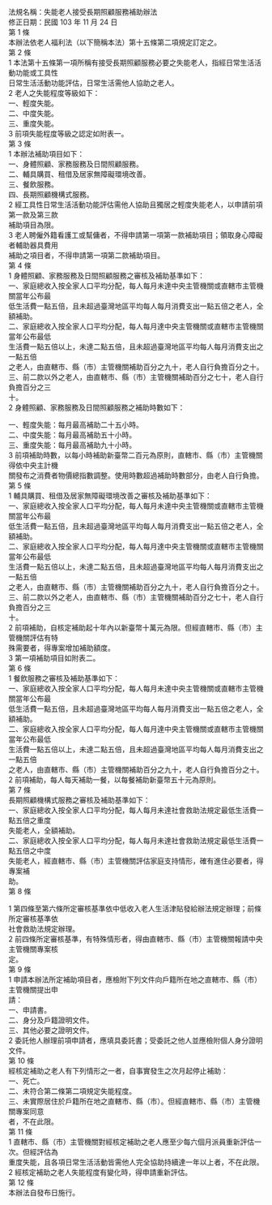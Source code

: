 法規名稱：失能老人接受長期照顧服務補助辦法  
修正日期：民國 103 年 11 月 24 日  
第 1 條  
本辦法依老人福利法（以下簡稱本法）第十五條第二項規定訂定之。  
第 2 條  
1 本法第十五條第一項所稱有接受長期照顧服務必要之失能老人，指經日常生活活動功能或工具性  
日常生活活動功能評估，日常生活需他人協助之老人。  
2 老人之失能程度等級如下：  
一、輕度失能。  
二、中度失能。  
三、重度失能。  
3 前項失能程度等級之認定如附表一。  
第 3 條  
1 本辦法補助項目如下：  
一、身體照顧、家務服務及日間照顧服務。  
二、輔具購買、租借及居家無障礙環境改善。  
三、餐飲服務。  
四、長期照顧機構式服務。  
2 經工具性日常生活活動功能評估需他人協助且獨居之輕度失能老人，以申請前項第一款及第三款  
補助項目為限。  
3 老人聘僱外籍看護工或幫傭者，不得申請第一項第一款補助項目；領取身心障礙者輔助器具費用  
補助之項目者，不得申請第一項第二款補助項目。  
第 4 條  
1 身體照顧、家務服務及日間照顧服務之審核及補助基準如下：  
一、家庭總收入按全家人口平均分配，每人每月未達中央主管機關或直轄市主管機關當年公布最  
低生活費一點五倍，且未超過臺灣地區平均每人每月消費支出一點五倍之老人，全額補助。  
二、家庭總收入按全家人口平均分配，每人每月達中央主管機關或直轄市主管機關當年公布最低  
生活費一點五倍以上，未達二點五倍，且未超過臺灣地區平均每人每月消費支出之一點五倍  
之老人，由直轄市、縣（市）主管機關補助百分之九十，老人自行負擔百分之十。  
三、前二款以外之老人，由直轄市、縣（市）主管機關補助百分之七十，老人自行負擔百分之三  
十。  
2 身體照顧、家務服務及日間照顧服務之補助時數如下：  


一、輕度失能：每月最高補助二十五小時。  
二、中度失能：每月最高補助五十小時。  
三、重度失能：每月最高補助九十小時。  
3 前項補助時數，以每小時補助新臺幣二百元為原則，直轄市、縣（市）主管機關得依中央主計機  
關發布之消費者物價總指數調整。使用時數超過補助時數部分，由老人自行負擔。  
第 5 條  
1 輔具購買、租借及居家無障礙環境改善之審核及補助基準如下：  
一、家庭總收入按全家人口平均分配，每人每月未達中央主管機關或直轄市主管機關當年公布最  
低生活費一點五倍，且未超過臺灣地區平均每人每月消費支出一點五倍之老人，全額補助。  
二、家庭總收入按全家人口平均分配，每人每月達中央主管機關或直轄市主管機關當年公布最低  
生活費一點五倍以上，未達二點五倍，且未超過臺灣地區平均每人每月消費支出之一點五倍  
之老人，由直轄市、縣（市）主管機關補助百分之九十，老人自行負擔百分之十。  
三、前二款以外之老人，由直轄市、縣（市）主管機關補助百分之七十，老人自行負擔百分之三  
十。  
2 前項補助，自核定補助起十年內以新臺幣十萬元為限。但經直轄市、縣（市）主管機關評估有特  
殊需要者，得專案增加補助額度。  
3 第一項補助項目如附表二。  
第 6 條  
1 餐飲服務之審核及補助基準如下：  
一、家庭總收入按全家人口平均分配，每人每月未達中央主管機關或直轄市主管機關當年公布最  
低生活費一點五倍，且未超過臺灣地區平均每人每月消費支出一點五倍之老人，全額補助。  
二、家庭總收入按全家人口平均分配，每人每月達中央主管機關或直轄市主管機關當年公布最低  
生活費一點五倍以上，未達二點五倍，且未超過臺灣地區平均每人每月消費支出之一點五倍  
之老人，由直轄市、縣（市）主管機關補助百分之九十，老人自行負擔百分之十。  
2 前項補助，每人每天補助一餐，以每餐補助新臺幣五十元為原則。  
第 7 條  
長期照顧機構式服務之審核及補助基準如下：  
一、家庭總收入按全家人口平均分配，每人每月未達社會救助法規定最低生活費一點五倍之重度  
失能老人，全額補助。  
二、家庭總收入按全家人口平均分配，每人每月未達社會救助法規定最低生活費一點五倍之中度  
失能老人，經直轄市、縣（市）主管機關評估家庭支持情形，確有進住必要者，得專案補  
助。  
第 8 條  


1 第四條至第六條所定審核基準依中低收入老人生活津貼發給辦法規定辦理；前條所定審核基準依  
社會救助法規定辦理。  
2 前四條所定審核基準，有特殊情形者，得由直轄市、縣（市）主管機關報請中央主管機關專案核  
定。  
第 9 條  
1 申請本辦法所定補助項目者，應檢附下列文件向戶籍所在地之直轄市、縣（市）主管機關提出申  
請：  
一、申請書。  
二、身分及戶籍證明文件。  
三、其他必要之證明文件。  
2 委託他人辦理前項申請者，應填具委託書；受委託之他人並應檢附個人身分證明文件。  
第 10 條  
經核定補助之老人有下列情形之一者，自事實發生之次月起停止補助：  
一、死亡。  
二、未符合第二條第二項規定失能程度。  
三、未實際居住於戶籍所在地之直轄市、縣（市）。但經直轄市、縣（市）主管機關專案同意  
者，不在此限。  
第 11 條  
1 直轄市、縣（市）主管機關對經核定補助之老人應至少每六個月派員重新評估一次。但經評估為  
重度失能，且各項日常生活活動皆需他人完全協助持續達一年以上者，不在此限。  
2 經核定補助之老人失能程度有變化時，得申請重新評估。  
第 12 條  
本辦法自發布日施行。  


